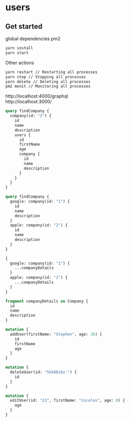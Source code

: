 # users

## Get started
global dependencies pm2

```bash
yarn install
yarn start
```

Other actions
```bash
yarn restart // Restarting all processes
yarn stop // Stopping all processes
yarn delete // Deleting all processes
pm2 monit // Monitoring all processes
```

http://localhost:4000/graphql  
http://localhost:3000/


```graphql
query findCompany {
  company(id: "2") {
    id
    name
    description
    users {
      id
      firstName
      age
      company {
        id
        name
        description
      }
    }
  }
}
```

```graphql
query findCompany {
  google: company(id: "1") {
    id
    name
    description
  }  
  apple: company(id: "2") {
    id
    name
    description
  }
}
```

```graphql
{
  google: company(id: "1") {
    ...companyDetails
  }
  apple: company(id: "2") {
    ...companyDetails
  }
}

fragment companyDetails on Company {
  id
  name
  description
}
```

```graphql
mutation {
  addUser(firstName: "Stephen", age: 26) {
    id
    firstName
    age
  }
}
```

```graphql
mutation {
  deleteUser(id: "Skk88i8z-") {
    id
  }
}
```

```graphql
mutation {
  editUser(id: "23", firstName: "nicolas", age: 0) {
    age
  }
}
```